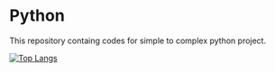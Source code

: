# Python
This repository containg codes for simple to complex python project.


[![Top Langs](https://github-readme-stats.vercel.app/api/top-langs/?username=nabin0&layout=compact)](https://github.com/nabin0/Python)


